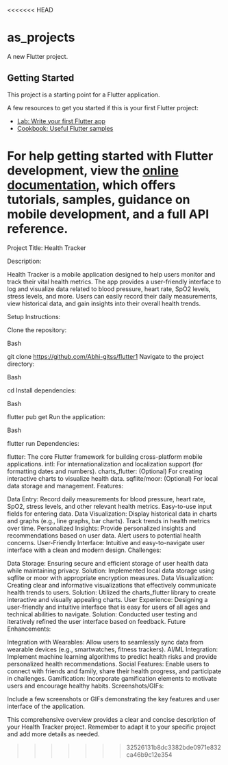 <<<<<<< HEAD
# as_projects

A new Flutter project.

## Getting Started

This project is a starting point for a Flutter application.

A few resources to get you started if this is your first Flutter project:

- [Lab: Write your first Flutter app](https://docs.flutter.dev/get-started/codelab)
- [Cookbook: Useful Flutter samples](https://docs.flutter.dev/cookbook)

For help getting started with Flutter development, view the
[online documentation](https://docs.flutter.dev/), which offers tutorials,
samples, guidance on mobile development, and a full API reference.
=======
Project Title: Health Tracker

Description:

Health Tracker is a mobile application designed to help users monitor and track their vital health metrics. The app provides a user-friendly interface to log and visualize data related to blood pressure, heart rate, SpO2 levels, stress levels, and more. Users can easily record their daily measurements, view historical data, and gain insights into their overall health trends.

Setup Instructions:

Clone the repository:

Bash

git clone <https://github.com/Abhi-gitss/flutter1>
Navigate to the project directory:

Bash

cd <project-directory>
Install dependencies:

Bash

flutter pub get
Run the application:

Bash

flutter run
Dependencies:

flutter: The core Flutter framework for building cross-platform mobile applications.
intl: For internationalization and localization support (for formatting dates and numbers).
charts_flutter: (Optional) For creating interactive charts to visualize health data.
sqflite/moor: (Optional) For local data storage and management.
Features:

Data Entry:
Record daily measurements for blood pressure, heart rate, SpO2, stress levels, and other relevant health metrics.
Easy-to-use input fields for entering data.
Data Visualization:
Display historical data in charts and graphs (e.g., line graphs, bar charts).
Track trends in health metrics over time.
Personalized Insights:
Provide personalized insights and recommendations based on user data.
Alert users to potential health concerns.
User-Friendly Interface:
Intuitive and easy-to-navigate user interface with a clean and modern design.
Challenges:

Data Storage: Ensuring secure and efficient storage of user health data while maintaining privacy.
Solution: Implemented local data storage using sqflite or moor with appropriate encryption measures.
Data Visualization: Creating clear and informative visualizations that effectively communicate health trends to users.
Solution: Utilized the charts_flutter library to create interactive and visually appealing charts.
User Experience: Designing a user-friendly and intuitive interface that is easy for users of all ages and technical abilities to navigate.
Solution: Conducted user testing and iteratively refined the user interface based on feedback.
Future Enhancements:

Integration with Wearables: Allow users to seamlessly sync data from wearable devices (e.g., smartwatches, fitness trackers).
AI/ML Integration: Implement machine learning algorithms to predict health risks and provide personalized health recommendations.
Social Features: Enable users to connect with friends and family, share their health progress, and participate in challenges.
Gamification: Incorporate gamification elements to motivate users and encourage healthy habits.
Screenshots/GIFs:

Include a few screenshots or GIFs demonstrating the key features and user interface of the application.

This comprehensive overview provides a clear and concise description of your Health Tracker project. Remember to adapt it to your specific project and add more details as needed.
>>>>>>> 32526131b8dc3382bde0971e832ca46b9c12e354
